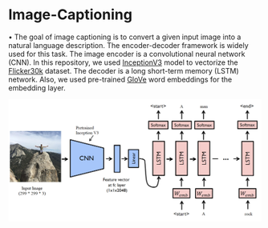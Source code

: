 # Image-Captioning
•	The goal of image captioning is to convert a given input image into a natural language description. The encoder-decoder framework is widely used for this task. The image encoder is a convolutional neural network (CNN). In this repository, we used [InceptionV3](https://keras.io/applications/) model to vectorize the [Flicker30k](https://www.kaggle.com/hsankesara/flickr-image-dataset) dataset. The decoder is a long short-term memory (LSTM) network. Also, we used pre-trained [GloVe](https://nlp.stanford.edu/projects/glove/) word embeddings for the embedding layer. 



![Architecture](/arch.png)
